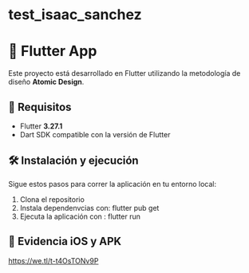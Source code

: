 # test_isaac_sanchez

# 📱 Flutter App  

Este proyecto está desarrollado en Flutter utilizando la metodología de diseño **Atomic Design**.  

## 🚀 Requisitos  
- Flutter **3.27.1**  
- Dart SDK compatible con la versión de Flutter  

## 🛠 Instalación y ejecución  

Sigue estos pasos para correr la aplicación en tu entorno local:  

1. Clona el repositorio
2. Instala dependenvcias con: flutter pub get
3. Ejecuta la aplicación con : flutter run

## 📱 Evidencia iOS  y APK
https://we.tl/t-t4OsTONv9P
